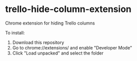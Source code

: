# trello-hide-column-extension

Chrome extension for hiding Trello columns

To install:

1. Download this repository
1. Go to chrome://extensions/ and enable "Developer Mode"
1. Click "Load unpacked" and select the folder
